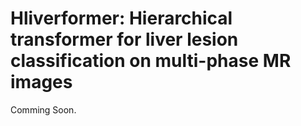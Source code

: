 # Hliverformer: Hierarchical transformer for liver lesion classification on  multi-phase MR images

Comming Soon.
